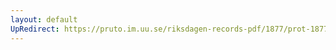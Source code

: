 ```yaml
---
layout: default
UpRedirect: https://pruto.im.uu.se/riksdagen-records-pdf/1877/prot-1877--fk--034.pdf
---
```

